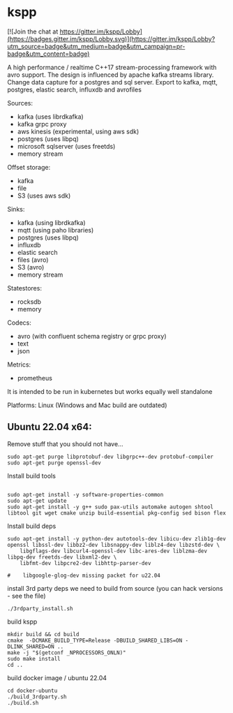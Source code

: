 kspp
=========

[![Join the chat at https://gitter.im/kspp/Lobby](https://badges.gitter.im/kspp/Lobby.svg)](https://gitter.im/kspp/Lobby?utm_source=badge&utm_medium=badge&utm_campaign=pr-badge&utm_content=badge)

A high performance / realtime C++17 stream-processing framework with avro support. The design is influenced by apache kafka streams library. Change data capture for a postgres and sql server. Export to kafka, mqtt, postgres, elastic search, influxdb and avrofiles

Sources:
- kafka (uses librdkafka)
- kafka grpc proxy
- aws kinesis (experimental, using aws sdk) 
- postgres (uses libpq)
- microsoft sqlserver (uses freetds) 
- memory stream

Offset storage:
- kafka
- file
- S3 (uses aws sdk)
 
Sinks:
- kafka (using librdkafka)
- mqtt (using paho libraries)
- postgres (uses libpq)
- influxdb 
- elastic search
- files (avro)
- S3 (avro)
- memory stream

Statestores:
- rocksdb
- memory

Codecs:
- avro (with confluent schema registry or grpc proxy)
- text
- json

Metrics:
- prometheus

It is intended to be run in kubernetes but works equally well standalone

Platforms: Linux (Windows and Mac build are outdated)


## Ubuntu 22.04 x64:

Remove stuff that you should not have...
```
sudo apt-get purge libprotobuf-dev libgrpc++-dev protobuf-compiler
sudo apt-get purge openssl-dev
```

Install build tools
```

sudo apt-get install -y software-properties-common
sudo apt-get update
sudo apt-get install -y g++ sudo pax-utils automake autogen shtool libtool git wget cmake unzip build-essential pkg-config sed bison flex
```

Install build deps
```
sudo apt-get install -y python-dev autotools-dev libicu-dev zlib1g-dev openssl libssl-dev libbz2-dev libsnappy-dev liblz4-dev libzstd-dev \
    libgflags-dev libcurl4-openssl-dev libc-ares-dev liblzma-dev libpq-dev freetds-dev libxml2-dev \
    libfmt-dev libpcre2-dev libhttp-parser-dev 
    
#    libgoogle-glog-dev missing packet for u22.04    

```

install 3rd party deps we need to build from source  (you can hack versions - see the file)
```
./3rdparty_install.sh 

```

build kspp
```
mkdir build && cd build
cmake  -DCMAKE_BUILD_TYPE=Release -DBUILD_SHARED_LIBS=ON -DLINK_SHARED=ON ..
make -j "$(getconf _NPROCESSORS_ONLN)"
sudo make install
cd ..
```

build docker image / ubuntu 22.04
```
cd docker-ubuntu
./build_3rdparty.sh
./build.sh
```

